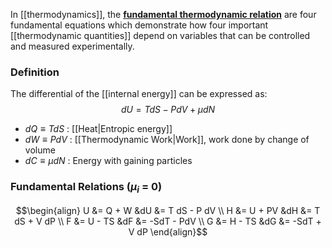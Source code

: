 In [[thermodynamics]], the [**fundamental thermodynamic relation**](https://en.wikipedia.org/wiki/Fundamental_thermodynamic_relation) are four fundamental equations which demonstrate how four important [[thermodynamic quantities]] depend on variables that can be controlled and measured experimentally.

### Definition
The differential of the [[internal energy]] can be expressed as:
$$dU = T dS - PdV + \mu dN$$
 - $dQ \equiv TdS$  : [[Heat\|Entropic energy]]
 - $dW \equiv PdV$ : [[Thermodynamic Work\|Work]], work done by change of volume
 - $dC \equiv \mu dN$  : Energy with gaining particles

### Fundamental Relations ($\mu_i$ = 0)
$$\begin{align}
U &= Q + W  &dU &= T dS - P dV \\
H &= U + PV &dH &= T dS + V dP \\
F &= U - TS &dF &= -SdT - PdV \\
G &= H - TS &dG &= -SdT + V dP
\end{align}$$
